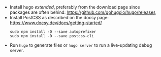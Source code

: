 - Install hugo *extended*, preferably from the download page since packages are often behind: https://github.com/gohugoio/hugo/releases
- Install PostCSS as described on the docsy page: https://www.docsy.dev/docs/getting-started/
   ```
   sudo npm install -D --save autoprefixer
   sudo npm install -D --save postcss-cli
   ```
- Run `hugo` to generate files or `hugo server` to run a live-updating debug server.

